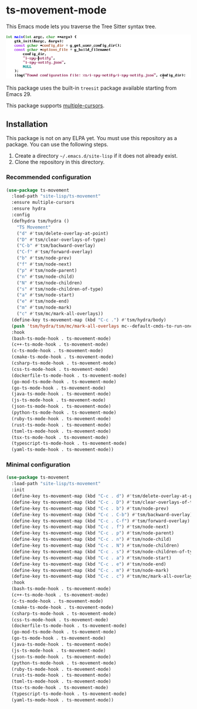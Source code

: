 # ts-movement-mode

This Emacs mode lets you traverse the Tree Sitter syntax tree.

![demo.gif](demo.gif)

This package uses the built-in `treesit` package available starting from Emacs 29.

This package supports [multiple-cursors](https://github.com/magnars/multiple-cursors.el).

## Installation

This package is not on any ELPA yet. You must use this repository as a package. You can use the following steps.

1. Create a directory `~/.emacs.d/site-lisp` if it does not already exist.
2. Clone the repository in this directory.

### Recommended configuration

```lisp
(use-package ts-movement
  :load-path "site-lisp/ts-movement"
  :ensure multiple-cursors
  :ensure hydra
  :config
  (defhydra tsm/hydra ()
    "TS Movement"
    ("d" #'tsm/delete-overlay-at-point)
    ("D" #'tsm/clear-overlays-of-type)
    ("C-b" #'tsm/backward-overlay)
    ("C-f" #'tsm/forward-overlay)
    ("b" #'tsm/node-prev)
    ("f" #'tsm/node-next)
    ("p" #'tsm/node-parent)
    ("n" #'tsm/node-child)
    ("N" #'tsm/node-children)
    ("s" #'tsm/node-children-of-type)
    ("a" #'tsm/node-start)
    ("e" #'tsm/node-end)
    ("m" #'tsm/node-mark)
    ("c" #'tsm/mc/mark-all-overlays))
  (define-key ts-movement-map (kbd "C-c .") #'tsm/hydra/body)
  (push 'tsm/hydra/tsm/mc/mark-all-overlays mc--default-cmds-to-run-once)
  :hook
  (bash-ts-mode-hook . ts-movement-mode)
  (c++-ts-mode-hook . ts-movement-mode)
  (c-ts-mode-hook . ts-movement-mode)
  (cmake-ts-mode-hook . ts-movement-mode)
  (csharp-ts-mode-hook . ts-movement-mode)
  (css-ts-mode-hook . ts-movement-mode)
  (dockerfile-ts-mode-hook . ts-movement-mode)
  (go-mod-ts-mode-hook . ts-movement-mode)
  (go-ts-mode-hook . ts-movement-mode)
  (java-ts-mode-hook . ts-movement-mode)
  (js-ts-mode-hook . ts-movement-mode)
  (json-ts-mode-hook . ts-movement-mode)
  (python-ts-mode-hook . ts-movement-mode)
  (ruby-ts-mode-hook . ts-movement-mode)
  (rust-ts-mode-hook . ts-movement-mode)
  (toml-ts-mode-hook . ts-movement-mode)
  (tsx-ts-mode-hook . ts-movement-mode)
  (typescript-ts-mode-hook . ts-movement-mode)
  (yaml-ts-mode-hook . ts-movement-mode))
```

### Minimal configuration

```lisp
(use-package ts-movement
  :load-path "site-lisp/ts-movement"
  :init
  (define-key ts-movement-map (kbd "C-c . d") #'tsm/delete-overlay-at-point)
  (define-key ts-movement-map (kbd "C-c . D") #'tsm/clear-overlays-of-type)
  (define-key ts-movement-map (kbd "C-c . b") #'tsm/node-prev)
  (define-key ts-movement-map (kbd "C-c . C-b") #'tsm/backward-overlay)
  (define-key ts-movement-map (kbd "C-c . C-f") #'tsm/forward-overlay)
  (define-key ts-movement-map (kbd "C-c . f") #'tsm/node-next)
  (define-key ts-movement-map (kbd "C-c . p") #'tsm/node-parent)
  (define-key ts-movement-map (kbd "C-c . n") #'tsm/node-child)
  (define-key ts-movement-map (kbd "C-c . N") #'tsm/node-children)
  (define-key ts-movement-map (kbd "C-c . s") #'tsm/node-children-of-type)
  (define-key ts-movement-map (kbd "C-c . a") #'tsm/node-start)
  (define-key ts-movement-map (kbd "C-c . e") #'tsm/node-end)
  (define-key ts-movement-map (kbd "C-c . m") #'tsm/node-mark)
  (define-key ts-movement-map (kbd "C-c . c") #'tsm/mc/mark-all-overlays)
  :hook
  (bash-ts-mode-hook . ts-movement-mode)
  (c++-ts-mode-hook . ts-movement-mode)
  (c-ts-mode-hook . ts-movement-mode)
  (cmake-ts-mode-hook . ts-movement-mode)
  (csharp-ts-mode-hook . ts-movement-mode)
  (css-ts-mode-hook . ts-movement-mode)
  (dockerfile-ts-mode-hook . ts-movement-mode)
  (go-mod-ts-mode-hook . ts-movement-mode)
  (go-ts-mode-hook . ts-movement-mode)
  (java-ts-mode-hook . ts-movement-mode)
  (js-ts-mode-hook . ts-movement-mode)
  (json-ts-mode-hook . ts-movement-mode)
  (python-ts-mode-hook . ts-movement-mode)
  (ruby-ts-mode-hook . ts-movement-mode)
  (rust-ts-mode-hook . ts-movement-mode)
  (toml-ts-mode-hook . ts-movement-mode)
  (tsx-ts-mode-hook . ts-movement-mode)
  (typescript-ts-mode-hook . ts-movement-mode)
  (yaml-ts-mode-hook . ts-movement-mode))
```
